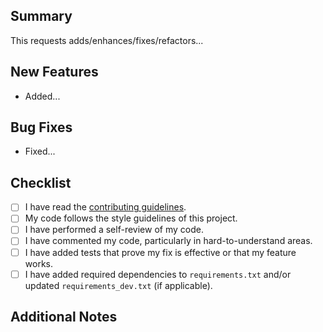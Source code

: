 ## Summary

<!-- 
Include a summary of the changes made in this pull request. 
Describe the purpose of the changes and any relevant context.
If this pull request addresses an issue, please link to it here. For example:
- Closes #123
- Related to #456
-->

This requests adds/enhances/fixes/refactors...

## New Features

<!-- 
Describe new features added in this request if applicable. Use bullet points. For example:
- Added a modal component
- Stat card gained a new `size` argument
If there are none, type "No new features".
-->

- Added...

## Bug Fixes

<!-- 
Describe bug fixes implemented in this request if applicable. Use bullet points. For example:
- Fixed checkbox responsiveness issue
- Resolved the issue that prevented author card from rendering in IE
If there are none, type "No bug fixes".
-->

- Fixed...

## Checklist

<!-- 
Ensure your pull request meets the following criteria:
-->

- [ ] I have read the [contributing guidelines](../README.md#contributing).
- [ ] My code follows the style guidelines of this project.
- [ ] I have performed a self-review of my code.
- [ ] I have commented my code, particularly in hard-to-understand areas.
- [ ] I have added tests that prove my fix is effective or that my feature works.
- [ ] I have added required dependencies to `requirements.txt` and/or updated `requirements_dev.txt` (if applicable).

## Additional Notes

<!-- 
Any additional information that may be helpful for the reviewers, such as:
- Any dependencies that need to be installed
- Any known issues or limitations
- Future improvements or features planned
-->

<!-- 
Thank you for your contribution! We appreciate your effort in making this project better.
-->